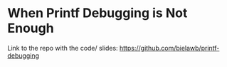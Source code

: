 # When Printf Debugging is Not Enough
Link to the repo with the code/ slides:
https://github.com/bielawb/printf-debugging
